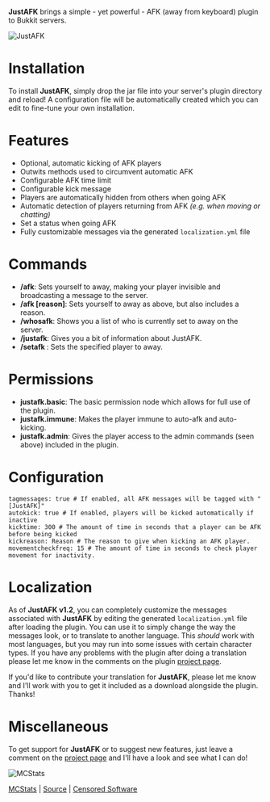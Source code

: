 **JustAFK** brings a simple - yet powerful - AFK (away from keyboard) plugin to Bukkit servers.

![JustAFK](http://alexben.net/projects/bukkit/JustAFK/justafk_logo.png)

Installation
============

To install **JustAFK**, simply drop the jar file into your server's plugin directory and reload! A configuration file will be automatically created which you can edit to fine-tune your own installation.


Features
========

* Optional, automatic kicking of AFK players
* Outwits methods used to circumvent automatic AFK
* Configurable AFK time limit
* Configurable kick message
* Players are automatically hidden from others when going AFK
* Automatic detection of players returning from AFK *(e.g. when moving or chatting)*
* Set a status when going AFK
* Fully customizable messages via the generated `localization.yml` file


Commands
========

* **/afk**: Sets yourself to away, making your player invisible and broadcasting a message to the server.
* **/afk [reason]**: Sets yourself to away as above, but also includes a reason.
* **/whosafk**: Shows you a list of who is currently set to away on the server.
* **/justafk**: Gives you a bit of information about JustAFK.
* **/setafk <player>**: Sets the specified player to away.


Permissions
=========

* **justafk.basic**: The basic permission node which allows for full use of the plugin.
* **justafk.immune**: Makes the player immune to auto-afk and auto-kicking.
* **justafk.admin**: Gives the player access to the admin commands (seen above) included in the plugin.


Configuration
=========

    tagmessages: true # If enabled, all AFK messages will be tagged with "[JustAFK]"
    autokick: true # If enabled, players will be kicked automatically if inactive
    kicktime: 300 # The amount of time in seconds that a player can be AFK before being kicked
    kickreason: Reason # The reason to give when kicking an AFK player.
    movementcheckfreq: 15 # The amount of time in seconds to check player movement for inactivity.


Localization
=========

As of **JustAFK v1.2**, you can completely customize the messages associated with **JustAFK** by editing the generated `localization.yml` file after loading the plugin. You can use it to simply change the way the messages look, or to translate to another language. This _should_ work with most languages, but you may run into some issues with certain character types. If you have any problems with the plugin after doing a translation please let me know in the comments on the plugin [project page](http://dev.bukkit.org/server-mods/justafk/).

If you'd like to contribute your translation for **JustAFK**, please let me know and I'll work with you to get it included as a download alongside the plugin. Thanks!


Miscellaneous
=============

To get support for **JustAFK** or to suggest new features, just leave a comment on the [project page](http://dev.bukkit.org/server-mods/justafk/) and I'll have a look and see what I can do!


![MCStats](http://mcstats.org/signature/JustAFK.png)

[MCStats](http://mcstats.org/plugin/JustAFK) | [Source](http://github.com/alexbennett/Minecraft-JustAFK/) | [Censored Software](http://www.censoredsoftware.com/)
